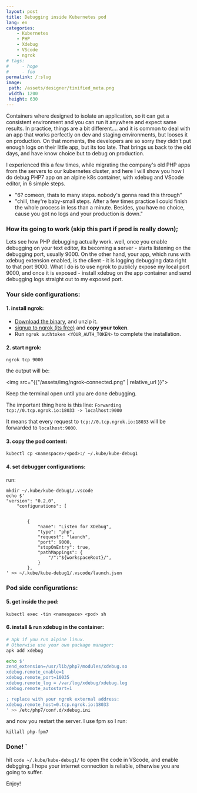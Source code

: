 ```yaml
---
layout: post
title: Debugging inside Kubernetes pod
lang: en
categories:
    - Kubernetes
    - PHP
    - Xdebug
    - VScode
    - ngrok
# tags:
#     - hoge
#     - foo
permalink: /:slug
image:
 path: /assets/designer/tinified_meta.png
 width: 1200
 height: 630
---
```


Containers where designed to isolate an application, so it can get a consistent environment and you can run it anywhere and expect same results.
In practice, things are a bit different.... and it is common to deal with an app that works perfectly on dev and staging environments, but looses it on production. On that moments, the developers are so sorry they didn't put enough logs on their little app, but its too late. That brings us back to the old days, and have know choice but to debug on production.

I experienced this a few times, while migrating the company's old PHP apps from the servers to our kubernetes cluster, and here I will show you how I do debug PHP7 app on an alpine k8s container, with xdebug and VScode editor, in 6 simple steps.

- "6? comeon, thats to many steps. nobody's gonna read this through"
- "chill, they're baby-small steps. After a few times practice I could finish the whole process in less than a minute. Besides, you have no choice, cause you got no logs and your production is down."

### How its going to work (skip this part if prod is really down);

Lets see how PHP debugging actually work. well, once you enable debugging on your text editor, its becoming a server - starts  listening on the debugging port, usually 9000. On the other hand, your app, which runs with xdebug extension enabled, is the client - it is logging debugging data right to that port 9000.
What I do is to use ngrok to publicly expose my local port 9000, and once it is exposed - install xdebug on the app container and send debugging logs straight out to my exposed port.

### Your side configurations:

#### 1. install ngrok:
   
- [Download the binary](https://ngrok.com/download), and unzip it.
- [signup to ngrok (its free)](https://dashboard.ngrok.com/signup) and **copy your token**.
- Run `ngrok authtoken <YOUR_AUTH_TOKEN>` to complete the installation.

#### 2. start ngrok:

```
ngrok tcp 9000
``` 
the output will be:

<img src="{{"/assets/img/ngrok-connected.png" | relative_url }}">

Keep the terminal open until you are done debugging.

The important thing here is this line: `Forwarding         tcp://0.tcp.ngrok.io:18033 -> localhost:9000`

It means that every request to `tcp://0.tcp.ngrok.io:18033` will be forwarded to `localhost:9000`.

#### 3. copy the pod content:

```
kubectl cp <namespace>/<pod>:/ ~/.kube/kube-debug1
```

#### 4. set debugger configurations:

run: 
```
mkdir ~/.kube/kube-debug1/.vscode
echo $'
"version": "0.2.0",
    "configurations": [
    
    
        {
            "name": "Listen for XDebug",
            "type": "php",
            "request": "launch",
            "port": 9000,
            "stopOnEntry": true,
            "pathMappings": {
                "/":"${workspaceRoot}/",
            }
        },
' >> ~/.kube/kube-debug1/.vscode/launch.json
```

### Pod side configurations:

#### 5. get inside the pod: 

`kubectl exec -tin <namespace> <pod> sh`

#### 6. install & run xdebug in the container:

```sh
# apk if you run alpine linux. 
# Otherwise use your own package manager:
apk add xdebug 

echo $'
zend_extension=/usr/lib/php7/modules/xdebug.so
xdebug.remote_enable=1
xdebug.remote_port=10035
xdebug.remote_log = /var/log/xdebug/xdebug.log
xdebug.remote_autostart=1

; replace with your ngrok external address:
xdebug.remote_host=0.tcp.ngrok.io:18033
' >> /etc/php7/conf.d/xdebug.ini
```
and now you restart the server. I use fpm so I run:

`killall php-fpm7`


### Done! `
hit `code ~/.kube/kube-debug1/` to open the code in VScode, and enable debgging.
I hope your internet connection is reliable, otherwise you are going to suffer.

Enjoy!
